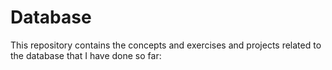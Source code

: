 # Database
This repository contains the concepts and exercises and projects related to the database that I have done so far:
